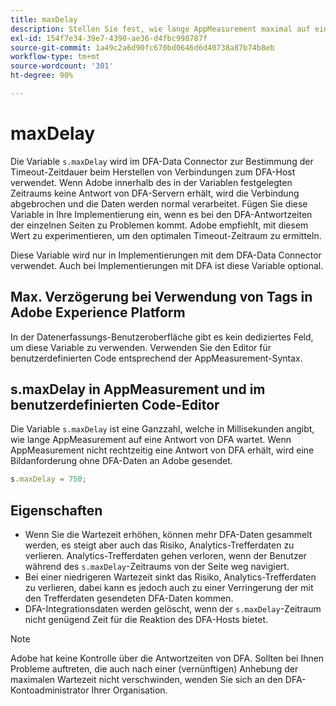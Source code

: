 ```yaml
---
title: maxDelay
description: Stellen Sie fest, wie lange AppMeasurement maximal auf eine Antwort von DFA wartet, bevor eine Bildanforderung gesendet wird.
exl-id: 154f7e34-39e7-4390-ae36-d4fbc998787f
source-git-commit: 1a49c2a6d90fc670bd0646d6d40738a87b74b8eb
workflow-type: tm+mt
source-wordcount: '301'
ht-degree: 90%

---
```


# maxDelay

Die Variable `s.maxDelay` wird im DFA-Data Connector zur Bestimmung der Timeout-Zeitdauer beim Herstellen von Verbindungen zum DFA-Host verwendet. Wenn Adobe innerhalb des in der Variablen festgelegten Zeitraums keine Antwort von DFA-Servern erhält, wird die Verbindung abgebrochen und die Daten werden normal verarbeitet. Fügen Sie diese Variable in Ihre Implementierung ein, wenn es bei den DFA-Antwortzeiten der einzelnen Seiten zu Problemen kommt. Adobe empfiehlt, mit diesem Wert zu experimentieren, um den optimalen Timeout-Zeitraum zu ermitteln.

Diese Variable wird nur in Implementierungen mit dem DFA-Data Connector verwendet. Auch bei Implementierungen mit DFA ist diese Variable optional.

## Max. Verzögerung bei Verwendung von Tags in Adobe Experience Platform

In der Datenerfassungs-Benutzeroberfläche gibt es kein dediziertes Feld, um diese Variable zu verwenden. Verwenden Sie den Editor für benutzerdefinierten Code entsprechend der AppMeasurement-Syntax.

## s.maxDelay in AppMeasurement und im benutzerdefinierten Code-Editor

Die Variable `s.maxDelay` ist eine Ganzzahl, welche in Millisekunden angibt, wie lange AppMeasurement auf eine Antwort von DFA wartet. Wenn AppMeasurement nicht rechtzeitig eine Antwort von DFA erhält, wird eine Bildanforderung ohne DFA-Daten an Adobe gesendet.

```js
s.maxDelay = 750;
```

## Eigenschaften

* Wenn Sie die Wartezeit erhöhen, können mehr DFA-Daten gesammelt werden, es steigt aber auch das Risiko, Analytics-Trefferdaten zu verlieren. Analytics-Trefferdaten gehen verloren, wenn der Benutzer während des `s.maxDelay`-Zeitraums von der Seite weg navigiert.
* Bei einer niedrigeren Wartezeit sinkt das Risiko, Analytics-Trefferdaten zu verlieren, dabei kann es jedoch auch zu einer Verringerung der mit den Trefferdaten gesendeten DFA-Daten kommen.
* DFA-Integrationsdaten werden gelöscht, wenn der `s.maxDelay`-Zeitraum nicht genügend Zeit für die Reaktion des DFA-Hosts bietet.

>[!NOTE]
>
>Adobe hat keine Kontrolle über die Antwortzeiten von DFA. Sollten bei Ihnen Probleme auftreten, die auch nach einer (vernünftigen) Anhebung der maximalen Wartezeit nicht verschwinden, wenden Sie sich an den DFA-Kontoadministrator Ihrer Organisation.
